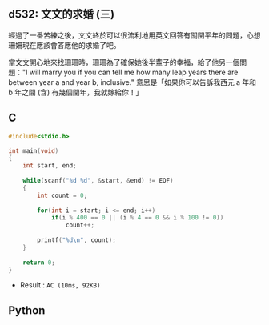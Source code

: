 ## d532: 文文的求婚 (三)
經過了一番苦練之後，文文終於可以很流利地用英文回答有關閏平年的問題，心想珊姍現在應該會答應他的求婚了吧。

當文文開心地來找珊珊時，珊珊為了確保她後半輩子的幸福，給了他另一個問題："I will marry you if you can tell me how many leap years there are between year a and year b, inclusive." 意思是「如果你可以告訴我西元 a 年和 b 年之間 (含) 有幾個閏年，我就嫁給你！」

## C
```C
#include<stdio.h>

int main(void)
{
	int start, end;
	
	while(scanf("%d %d", &start, &end) != EOF)
	{
		int count = 0;
		
		for(int i = start; i <= end; i++)
			if(i % 400 == 0 || (i % 4 == 0 && i % 100 != 0))
				count++;
				
		printf("%d\n", count);
	}
	
	return 0;	
}
```
 * Result : `AC (10ms, 92KB)`

## Python
